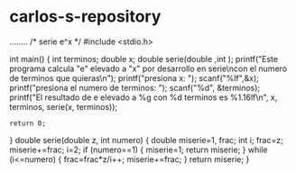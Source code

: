 # carlos-s-repository
........
/*  serie e^x */
#include <stdio.h>
 
 int main()
{
    int terminos;
    double x;
    double serie(double ,int );
    printf("Este programa calcula \"e\" elevado a \"x\" por desarrollo en serie\ncon el numero de terminos que quieras\n");
    printf("presiona x: ");
    scanf("%lf",&x);
    printf("presiona el numero de terminos: ");
    scanf("%d", &terminos);
    printf("El resultado de e elevado a %g con %d terminos es %1.16lf\n", x, terminos, serie(x, terminos));
 
    return 0;
}
double serie(double z, int numero)
 {
     double miserie=1, frac;
     int i;
     frac=z;
     miserie+=frac;
     i=2;
     if (numero==1)
         {
             miserie=1;
             return miserie;
         }
     while (i<=numero)
        {
             frac=frac*z/i++;
             miserie+=frac;
        }
 return miserie;
}

